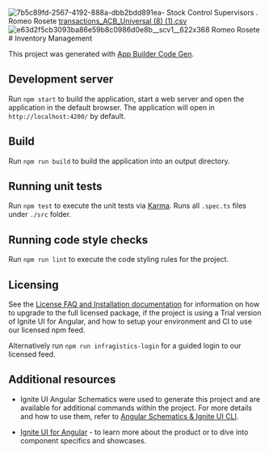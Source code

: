 ![7b5c89fd-2567-4192-888a-dbb2bdd891ea-](https://github.com/user-attachments/assets/60c3a8e1-df0d-438e-8ff7-53508e09b531)
Stock Control Supervisors . Romeo Rosete [transactions_ACB_Universal (8) (1).csv](https://github.com/user-attachments/files/16197564/transactions_ACB_Universal.8.1.csv)
![e63d2f5cb3093ba86e59b8c0986d0e8b__scv1__622x368](https://github.com/bombastictranz/bombastictranz/assets/110788242/574264fc-00e0-4cad-8c33-835fdb7a400a)
Romeo Rosete # Inventory Management

This project was generated with [App Builder Code Gen](https://www.infragistics.com/products/appbuilder).

## Development server

Run `npm start` to build the application, start a web server and open the application in the default browser. The application will open in `http://localhost:4200/` by default.

## Build

Run `npm run build` to build the application into an output directory.

## Running unit tests

Run `npm test` to execute the unit tests via [Karma](https://karma-runner.github.io). Runs all `.spec.ts` files under `./src` folder.

## Running code style checks

Run `npm run lint` to execute the code styling rules for the project.

## Licensing

See the [License FAQ and Installation documentation](https://www.infragistics.com/products/ignite-ui-angular/angular/components/general/ignite-ui-licensing) for information on how to upgrade to the full licensed package, if the project is using a Trial version of Ignite UI for Angular, and how to setup your environment and CI to use our licensed npm feed.

Alternatively run `npm run infragistics-login` for a guided login to our licensed feed.

## Additional resources

- Ignite UI Angular Schematics were used to generate this project and are available for additional commands within the project. For more details and how to use them, refer to [Angular Schematics & Ignite UI CLI](https://www.infragistics.com/products/ignite-ui-angular/angular/components/general/cli-overview).

- [Ignite UI for Angular](https://www.infragistics.com/products/ignite-ui-angular) - to learn more about the product or to dive into component specifics and showcases.
